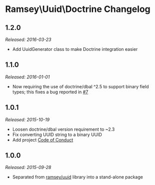 # Ramsey\Uuid\Doctrine Changelog

## 1.2.0

_Released: 2016-03-23_

* Add UuidGenerator class to make Doctrine integration easier

## 1.1.0

_Released: 2016-01-01_

* Now requiring the use of doctrine/dbal ^2.5 to support binary field types; this fixes a bug reported in [#7](https://github.com/ramsey/uuid-doctrine/issues/7)

## 1.0.1

_Released: 2015-10-19_

* Loosen doctrine/dbal version requirement to ~2.3
* Fix converting UUID string to a binary UUID
* Add project [Code of Conduct](https://github.com/ramsey/uuid-doctrine/blob/master/CONDUCT.md)

## 1.0.0

_Released: 2015-09-28_

* Separated from [ramsey/uuid](https://github.com/ramsey/uuid) library into a stand-alone package
